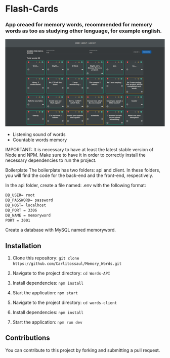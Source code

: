 # Flash-Cards

### App creaed for memory words, recommended for memory words as too as studying other lenguage, for example english.

<img src='./flashcards.png'>

<ul>
<li>Listening sound of words</li>
<li>Countable words memory</li>
</ul>

IMPORTANT: It is necessary to have at least the latest stable version of Node and NPM. Make sure to have it in order to correctly install the necessary dependencies to run the project.

Boilerplate
The boilerplate has two folders: api and client. In these folders, you will find the code for the back-end and the front-end, respectively.

In the api folder, create a file named: .env with the following format:

```
DB_USER= root
DB_PASSWORD= password
DB_HOST= localhost
DB_PORT = 3306
DB_NAME = memoryword
PORT = 3001
```

Create a database with MySQL named memoryword.

## Installation

1. Clone this repository: `git clone https://github.com/Carlitossaul/Memory_Words.git`
2. Navigate to the project directory: `cd Words-API`
3. Install dependencies: `npm install`
4. Start the application: `npm start`

5. Navigate to the project directory: `cd words-client`
6. Install dependencies: `npm install`
7. Start the application: `npm run dev`

## Contributions

You can contribute to this project by forking and submitting a pull request.
